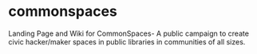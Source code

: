 commonspaces
============

Landing Page and Wiki for CommonSpaces- A public campaign to create civic hacker/maker spaces in public libraries in communities of all sizes.
